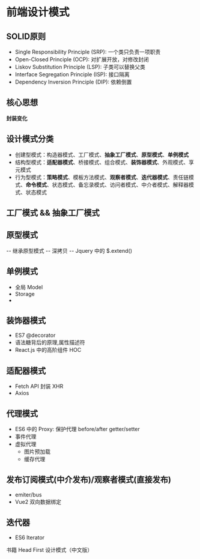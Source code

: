 # 前端设计模式

## SOLID原则

- Single Responsibility Principle (SRP): 一个类只负责一项职责
- Open-Closed Principle (OCP): 对扩展开放，对修改封闭
- Liskov Substitution Principle (LSP): 子类可以替换父类
- Interface Segregation Principle (ISP): 接口隔离
- Dependency Inversion Principle (DIP): 依赖倒置

## 核心思想

**封装变化**

## 设计模式分类

- 创建型模式：构造器模式、工厂模式、**抽象工厂模式**、**原型模式**、**单例模式**
- 结构型模式：**适配器模式**、桥接模式、组合模式、**装饰器模式**、外观模式、享元模式
- 行为型模式：**策略模式**、模板方法模式、**观察者模式**、**迭代器模式**、责任链模式、**命令模式**、状态模式、备忘录模式、访问者模式、中介者模式、解释器模式、状态模式

## 工厂模式 && 抽象工厂模式

## 原型模式

-- 继承原型模式
-- 深拷贝
-- Jquery 中的 $.extend()

## 单例模式

- 全局 Model
- Storage
-  

## 装饰器模式

- ES7 @decorator
- 语法糖背后的原理,属性描述符
- React.js 中的高阶组件 HOC

## 适配器模式

- Fetch API 封装 XHR
- Axios

## 代理模式

- ES6 中的 Proxy: 保护代理 before/after getter/setter
- 事件代理
- 虚拟代理
  - 图片预加载
  - 缓存代理

## 发布订阅模式(中介发布)/观察者模式(直接发布)

- emiter/bus
- Vue2 双向数据绑定

## 迭代器

- ES6 Iterator

书籍
Head First 设计模式（中文版）
